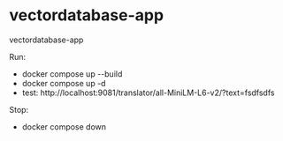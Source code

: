 # vectordatabase-app
vectordatabase-app

Run:
-  docker compose up --build
- docker compose up -d
- test: http://localhost:9081/translator/all-MiniLM-L6-v2/?text=fsdfsdfs

Stop:
- docker compose down